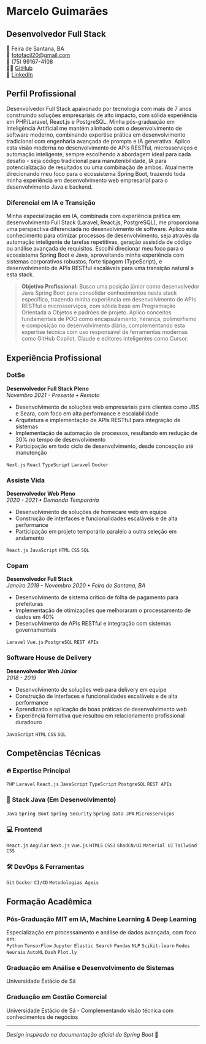 # Marcelo Guimarães
## Desenvolvedor Full Stack

📍 Feira de Santana, BA  
📧 fotofacil20@gmail.com  
📱 (75) 99167-4108  
👨‍💻 [GitHub](https://github.com/MarceloFullStack)  
🔗 [LinkedIn](https://www.linkedin.com/in/marcelodeveloper/)

## Perfil Profissional

Desenvolvedor Full Stack apaixonado por tecnologia com mais de 7 anos construindo soluções empresariais de alto impacto, com sólida experiência em PHP/Laravel, React.js e PostgreSQL. Minha pós-graduação em Inteligência Artificial me mantém alinhado com o desenvolvimento de software moderno, combinando expertise prática em desenvolvimento tradicional com engenharia avançada de prompts e IA generativa. Aplico esta visão moderna no desenvolvimento de APIs RESTful, microsserviços e automação inteligente, sempre escolhendo a abordagem ideal para cada desafio - seja código tradicional para manutenibilidade, IA para potencialização de resultados ou uma combinação de ambos. Atualmente direcionando meu foco para o ecossistema Spring Boot, trazendo toda minha experiência em desenvolvimento web empresarial para o desenvolvimento Java e backend.

### Diferencial em IA e Transição

Minha especialização em IA, combinada com experiência prática em desenvolvimento Full Stack (Laravel, React.js, PostgreSQL), me proporciona uma perspectiva diferenciada no desenvolvimento de software. Aplico este conhecimento para otimizar processos de desenvolvimento, seja através da automação inteligente de tarefas repetitivas, geração assistida de código ou análise avançada de requisitos. Escolhi direcionar meu foco para o ecossistema Spring Boot e Java, aproveitando minha experiência com sistemas corporativos robustos, forte tipagem (TypeScript), e desenvolvimento de APIs RESTful escaláveis para uma transição natural a esta stack.

> **Objetivo Profissional:** Busco uma posição júnior como desenvolvedor Java Spring Boot para consolidar conhecimentos nesta stack específica, trazendo minha experiência em desenvolvimento de APIs RESTful e microsserviços, com sólida base em Programação Orientada a Objetos e padrões de projeto. Aplico conceitos fundamentais de POO como encapsulamento, herança, polimorfismo e composição no desenvolvimento diário, complementando esta expertise técnica com uso responsável de ferramentas modernas como GitHub Copilot, Claude e editores inteligentes como Cursor.

## Experiência Profissional

### DotSe
**Desenvolvedor Full Stack Pleno**  
*Novembro 2021 - Presente • Remoto*

- Desenvolvimento de soluções web empresariais para clientes como JBS e Seara, com foco em alta performance e escalabilidade
- Arquitetura e implementação de APIs RESTful para integração de sistemas
- Implementação de automação de processos, resultando em redução de 30% no tempo de desenvolvimento
- Participação em todo ciclo de desenvolvimento, desde concepção até manutenção

`Next.js` `React` `TypeScript` `Laravel` `Docker`

### Assiste Vida
**Desenvolvedor Web Pleno**  
*2020 - 2021 • Demanda Temporária*

- Desenvolvimento de soluções de homecare web em equipe
- Construção de interfaces e funcionalidades escaláveis e de alta performance
- Participação em projeto temporário paralelo a outra seleção em andamento

`React.js` `JavaScript` `HTML` `CSS` `SQL`

### Copam
**Desenvolvedor Full Stack**  
*Janeiro 2019 - Novembro 2020 • Feira de Santana, BA*

- Desenvolvimento de sistema crítico de folha de pagamento para prefeituras
- Implementação de otimizações que melhoraram o processamento de dados em 40%
- Desenvolvimento de APIs RESTful e integração com sistemas governamentais

`Laravel` `Vue.js` `PostgreSQL` `REST APIs`

### Software House de Delivery
**Desenvolvedor Web Júnior**  
*2018 - 2019*

- Desenvolvimento de soluções web para delivery em equipe
- Construção de interfaces e funcionalidades escaláveis e de alta performance
- Aprendizado e aplicação de boas práticas de desenvolvimento web
- Experiência formativa que resultou em relacionamento profissional duradouro

`JavaScript` `HTML` `CSS` `SQL`

## Competências Técnicas

### 🔥 Expertise Principal
`PHP` `Laravel` `React.js` `JavaScript` `TypeScript` `PostgreSQL` `REST APIs`

### 🌱 Stack Java (Em Desenvolvimento)
`Java` `Spring Boot` `Spring Security` `Spring Data JPA` `Microsserviços`

### 💻 Frontend
`React.js` `Angular` `Next.js` `Vue.js` `HTML5` `CSS3` `ShadCN/UI` `Material UI` `Tailwind CSS`

### 🛠 DevOps & Ferramentas
`Git` `Docker` `CI/CD` `Metodologias Ágeis`

## Formação Acadêmica

### Pós-Graduação MIT em IA, Machine Learning & Deep Learning
Especialização em processamento e análise de dados avançada, com foco em:  
`Python` `TensorFlow` `Jupyter` `Elastic Search` `Pandas` `NLP` `Scikit-learn` `Redes Neurais` `AutoML` `Dash` `Plot.ly`

### Graduação em Análise e Desenvolvimento de Sistemas
Universidade Estácio de Sá

### Graduação em Gestão Comercial
Universidade Estácio de Sá - Complementando visão técnica com conhecimentos de negócios

---
*Design inspirado na documentação oficial do Spring Boot* 🌱